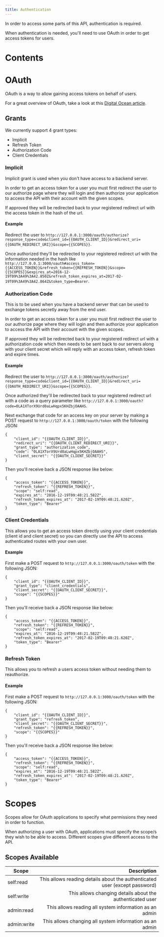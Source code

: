 ```yaml
---
title: Authentication
---
```


In order to access some parts of this API, authentication is required.

When authentication is needed, you'll need to use OAuth in order to get access tokens for users.

# Contents
<!-- toc -->

# OAuth
OAuth is a way to allow gaining access tokens on behalf of users.

For a great overview of OAuth, take a look at this [Digital Ocean article](https://www.digitalocean.com/community/tutorials/an-introduction-to-oauth-2).

## Grants
We currently support 4 grant types:

 - Implicit
 - Refresh Token
 - Authorization Code
 - Client Credentials

### Implicit
Implicit grant is used when you don't have access to a backend server.

In order to get an access token for a user you must first redirect the user to our authorize page where they will login and then authorize your application to access the API with their account with
the given scopes.

If approved they will be redirected back to your registered redirect url with the access token in the hash of the url.

#### Example
Redirect the user to `http://127.0.0.1:3000/oauth/authorize?response_type=code&client_id={{OAUTH_CLIENT_ID}}&redirect_uri={{OAUTH_REDIRECT_URI}}&scope={{SCOPES}}`.

Once authorized they'll be redirected to your registered redirect url with the information needed in the hash like
`http://127.0.0.1:3000/oauth#access_token={{ACCESS_TOKEN}}&refresh_token={{REFRESH_TOKEN}}&scope={{SCOPES}}&expires_at=2016-12-19T09%3A49%3A42.850Z&refresh_token_expires_at=2017-02-19T09%3A49%3A42.864Z&token_type=Bearer`.

### Authorization Code
This is to be used when you have a backend server that can be used to exchange tokens secretly away from the end user.

In order to get an access token for a user you must first redirect the user to our authorize page where they will login and then authorize your application to access the API with their account with
the given scopes.

If approved they will be redirected back to your registered redirect url with a authorization code which then needs to be sent back to our servers along with your client secret which will reply
with an access token, refresh token and expire times.

#### Example
Redirect the user to `http://127.0.0.1:3000/oauth/authorize?response_type=code&client_id={{OAUTH_CLIENT_ID}}&redirect_uri={{OAUTH_REDIRECT_URI}}&scope={{SCOPES}}`.

Once authorized they'll be redirected back to your registered redirect url with a code as a query parameter like `http://127.0.0.1:3000/oauth?code=0LA1XTorX9Urd0aLwHqpx5KHZbjOAAHS`.

Next exchange that code for an access key on your server by making a POST request to `http://127.0.0.1:3000/oauth/token` with the following JSON:

```
{
	"client_id": "{{OAUTH_CLIENT_ID}}",
	"redirect_uri": "{{OAUTH_CLIENT_REDIRECT_URI}}",
	"grant_type": "authorization_code",
	"code": "0LA1XTorX9Urd0aLwHqpx5KHZbjOAAHS",
	"client_secret": "{{OAUTH_CLIENT_SECRET}}"
}
```

Then you'll receive back a JSON response like below:

```
{
	"access_token": "{{ACCESS_TOKEN}}",
	"refresh_token": "{{REFRESH_TOKEN}}",
	"scope": "self:read",
    "expires_at": "2016-12-19T09:48:21.582Z",
    "refresh_token_expires_at": "2017-02-19T09:48:21.620Z",
    "token_type": "Bearer"
}
```

### Client Credentials
This allows you to get an access token directly using your client credentials (client id and client secret) so you can directly use the API to access authenticated routes with your own user.

#### Example
First make a POST request to `http://127.0.0.1:3000/oauth/token` with the following JSON:

```
{
	"client_id": "{{OAUTH_CLIENT_ID}}",
	"grant_type": "client_credentials",
	"client_secret": "{{OAUTH_CLIENT_SECRET}}",
	"scope": "{{SCOPES}}"
}
```

Then you'll receive back a JSON response like below:

```
{
	"access_token": "{{ACCESS_TOKEN}}",
	"refresh_token": "{{REFRESH_TOKEN}}",
	"scope": "self:read",
    "expires_at": "2016-12-19T09:48:21.582Z",
    "refresh_token_expires_at": "2017-02-19T09:48:21.620Z",
    "token_type": "Bearer"
}
```

### Refresh Token
This allows you to refresh a users access token without needing them to reauthorize.

#### Example
First make a POST request to `http://127.0.0.1:3000/oauth/token` with the following JSON:

```
{
	"client_id": "{{OAUTH_CLIENT_ID}}",
	"grant_type": "refresh_token",
	"client_secret": "{{OAUTH_CLIENT_SECRET}}",
	"refresh_token": "{{REFRESH_TOKEN}}",
	"scope": "{{SCOPES}}"
}
```

Then you'll receive back a JSON response like below:

```
{
	"access_token": "{{ACCESS_TOKEN}}",
	"refresh_token": "{{REFRESH_TOKEN}}",
    "scope": "self:read",
    "expires_at": "2016-12-19T09:48:21.582Z",
    "refresh_token_expires_at": "2017-02-19T09:48:21.620Z",
    "token_type": "Bearer"
}
```

# Scopes
Scopes allow for OAuth applications to specify what permissions they need in order to function.

When authorizing a user with OAuth, applications must specify the scope/s they wish to be able to access. Different scopes give different access to the API.

## Scopes Available
| Scope | Description |
|-------------|-------------:|
| self:read | This allows reading details about the authenticated user (except password) |
| self:write | This allows changing details about the authenticated user |
| admin:read | This allows reading all system information as an admin |
| admin:write | This allows changing all system information as an admin |